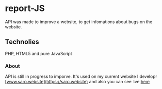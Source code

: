 # report-JS

API was made to improve a website, to get infomations about bugs on the website.

## Technolies

PHP, HTML5 and pure JavaScript

### About

API is still in progress to imporve. It's used on my current website I developr [www.saro.website](https://saro.website) and also you can see live [here](https://michalskirobert.github.io/portfolio/api/01/index.html)
